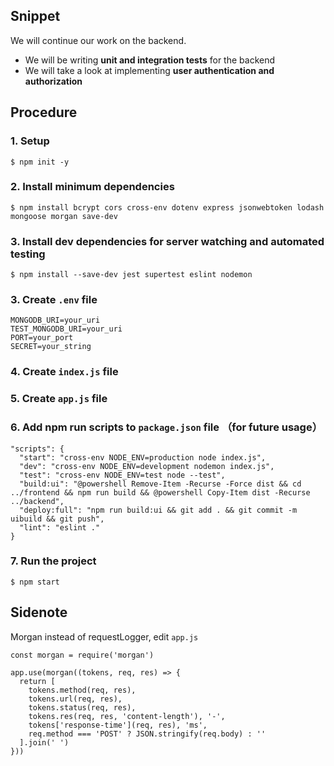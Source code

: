 ## Snippet
We will continue our work on the backend.
- We will be writing **unit and integration tests** for the backend
- We will take a look at implementing **user authentication and authorization**

## Procedure
### 1. Setup 
```
$ npm init -y
```

### 2. Install minimum dependencies
```
$ npm install bcrypt cors cross-env dotenv express jsonwebtoken lodash mongoose morgan save-dev
```

### 3. Install dev dependencies for server watching and automated testing
```
$ npm install --save-dev jest supertest eslint nodemon
```

### 3. Create `.env` file
```
MONGODB_URI=your_uri
TEST_MONGODB_URI=your_uri
PORT=your_port
SECRET=your_string
```

### 4. Create `index.js` file

### 5. Create `app.js` file

### 6. Add npm run scripts to `package.json` file （for future usage）
```
"scripts": {
  "start": "cross-env NODE_ENV=production node index.js",
  "dev": "cross-env NODE_ENV=development nodemon index.js",
  "test": "cross-env NODE_ENV=test node --test",
  "build:ui": "@powershell Remove-Item -Recurse -Force dist && cd ../frontend && npm run build && @powershell Copy-Item dist -Recurse ../backend",
  "deploy:full": "npm run build:ui && git add . && git commit -m uibuild && git push",
  "lint": "eslint ."
}
```

### 7. Run the project
```
$ npm start
```

## Sidenote
Morgan instead of requestLogger, edit `app.js`
```
const morgan = require('morgan')

app.use(morgan((tokens, req, res) => {
  return [
    tokens.method(req, res),
    tokens.url(req, res),
    tokens.status(req, res),
    tokens.res(req, res, 'content-length'), '-',
    tokens['response-time'](req, res), 'ms',
    req.method === 'POST' ? JSON.stringify(req.body) : ''
  ].join(' ')
}))
```